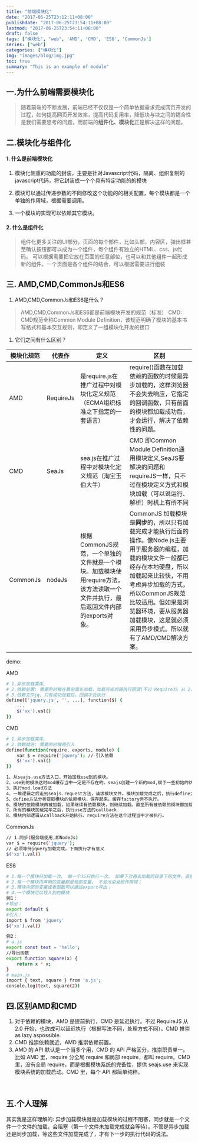 ```yaml
---
title: "前端模块化"
date: "2017-06-25T23:12:11+08:00"
publishdate: "2017-06-25T23:54:11+08:00"
lastmod: "2017-06-25T23:54:11+08:00"
draft: false
tags: ["模块化", "web", 'AMD', 'CMD', 'ES6', 'CommonJs']
series: ["web"]
categories: ["模块化"]
img: "images/blog/img.jpg"
toc: true
summary: "This is an example of module"
---
```


## 一.为什么前端需要模块化

> 随着前端的不断发展，前端已经不仅仅是一个简单依据需求完成网页开发的过程，如何提高网页开发效率，提高代码复用率，降低块与块之间的耦合性是我们需要思考的问题，而前端的**组件化、模块化**正是解决这样的问题。

## 二.模块化与组件化

#### 1. 什么是前端模块化

1. 模块化侧重的功能的封装，主要是针对Javascript代码，隔离、组织复制的javascript代码，将它封装成一个个具有特定功能的的模块

2. 模块可以通过传递参数的不同修改这个功能的的相关配置，每个模块都是一个单独的作用域，根据需要调用。

3. 一个模块的实现可以依赖其它模块。


#### 2. 什么是组件化

> 组件化更多关注的UI部分，页面的每个部件，比如头部，内容区，弹出框甚至确认按钮都可以成为一个组件，每个组件有独立的HTML、css、js代码。
可以根据需要把它放在页面的任意部位，也可以和其他组件一起形成新的组件。一个页面是各个组件的结合，可以根据需要进行组装

## 三. AMD,CMD,CommonJs和ES6

1. AMD,CMD,CommonJs和ES6是什么？

> AMD,CMD,CommonJs和ES6都是前端模块开发的规范（标准）
> CMD: CMD规范全称Common Module Definition，该规范明确了模块的基本书写格式和基本交互规则，即定义了一组模块化开发的接口

1. 它们之间有什么区别？

| 模块化规范 | 代表作    | 定义                                                                                                                             | 区别                                                                                                                                                                                                                                                                                                      |
| ---------- | --------- | -------------------------------------------------------------------------------------------------------------------------------- | --------------------------------------------------------------------------------------------------------------------------------------------------------------------------------------------------------------------------------------------------------------------------------------------------------- |
| AMD        | RequireJs | 是require.js在推广过程中对模块化定义规范（ECMA组织标准之下指定的一套语言）                                                       | require()函数在加载依赖的函数的时候是异步加载的，这样浏览器不会失去响应，它指定的回调函数，只有前面的模块都加载成功后，才会运行，解决了依赖性的问题。                                                                                                                                                     |
| CMD        | SeaJs     | sea.js在推广过程中对模块化定义规范（淘宝玉伯大牛）                                                                               | CMD 即Common Module Definition通用模块定义,SeaJS要解决的问题和requireJS一样，只不过在模块定义方式和模块加载（可以说运行、解析）时机上有所不同                                                                                                                                                             |
| CommonJs   | nodeJs    | 根据CommonJS规范，一个单独的文件就是一个模块。加载模块使用require方法，该方法读取一个文件并执行，最后返回文件内部的exports对象。 | CommonJS 加载模块是**同步**的，所以只有加载完成才能执行后面的操作。像Node.js主要用于服务器的编程，加载的模块文件一般都已经存在本地硬盘，所以加载起来比较快，不用考虑异步加载的方式，所以CommonJS规范比较适用。但如果是浏览器环境，要从服务器加载模块，这是就必须采用异步模式。所以就有了AMD/CMD解决方案。 |

demo:

AMD
```bash
# 1.异步加载类库,
# 2.依赖前置: 需要的时候在最前面先加载，加载完成后再执行回调(不过 RequireJS 从 2.0 开始，也改成可以延迟执行)
# 3.依赖文件jq，只有成功加载后，回调才会执行
define(['jquery.js', '', ...], function($) {
    ...
    $('xx').val()
})
```
CMD
```bash
# 1.异步加载类库,
# 2.依赖就进: 需要的时候再引入
define(function(require, exports, module) {
    var $ = require('jquery'); // 引入依赖
    $('xx').val()
})

1、从seajs.use方法入口，开始加载use到的模块。
2、use到的模块这时mod缓存当中一定是不存在的。seajs创建一个新的mod,赋予一些初始的状态。
3、执行mod.load方法
4、一堆逻辑之后走到seajs.request方法，请求模块文件。模块加载完成之后，执行define方法。
5、define方法分析提取模块的依赖模块，保存起来。缓存factory但不执行。
6、模块的依赖模块再被加载，如果继续有依赖模块，则继续加载。直至所有被依赖的模块都加载完毕。
7、所有的模块加载完毕之后，执行use方法的callback.
8、模块内部逻辑从callback开始执行。require方法在这个过程当中才被执行。
```

CommonJs
```bash
// 1.同步(服务端使用,即NodeJs)
var $ = require('jquery');
// 必须等待jquery加载完成，下面执行才有意义
$('xx').val()
```

ES6
```bash
# 1.每一个模块只加载一次， 每一个JS只执行一次， 如果下次再去加载同目录下同文件，直接从内存中读取。一个模块就是一个单例，或者说就是一个对象；
# 2.每一个模块内声明的变量都是局部变量， 不会污染全局作用域；
# 3.模块内部的变量或者函数可以通过export导出；
# 4.一个模块可以导入别的模块
例1：
#导出：
export default $
#引入：
import $ from 'jquery'
$('xx').val()

例2：
# a.js
export const text = 'hello';
//导出函数
export function square(x) {
    return x * x;
}
# main.js
import { text, square } from 'a.js';
console.log(text, square(2))

```

## 四.区别AMD和CMD

1. 对于依赖的模块，AMD 是提前执行，CMD 是延迟执行。不过 RequireJS 从 2.0 开始，也改成可以延迟执行（根据写法不同，处理方式不同）。CMD 推崇 as lazy aspossible.
2. CMD 推崇依赖就近，AMD 推崇依赖前置。
3. AMD 的 API 默认是一个当多个用，CMD 的 API 严格区分，推崇职责单一。比如 AMD 里，require 分全局 require 和局部 require，都叫 require。CMD 里，没有全局 require，而是根据模块系统的完备性，提供 seajs.use 来实现模块系统的加载启动。CMD 里，每个 API 都简单纯粹。

<br>

## 五.个人理解

其实我是这样理解的: 异步加载模块就是加载模块的过程不阻塞，同步就是一个文件一个文件的加载，会阻塞（第一个文件未加载完成就会等待）。不管是异步加载还是同步加载，等这些文件加载完成了，才有下一步的执行代码的说法。